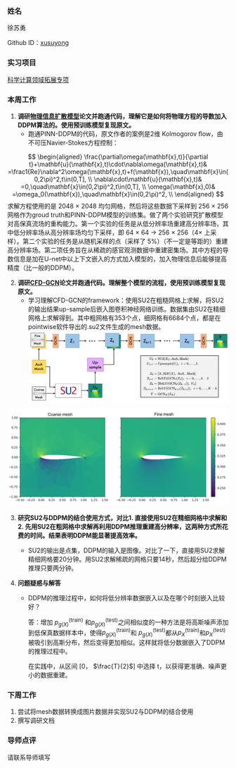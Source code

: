### 姓名
徐苏勇

Github ID：[xusuyong](https://github.com/xusuyong)

### 实习项目
[科学计算领域拓展专项](https://github.com/PaddlePaddle/community/blob/master/hackathon/hackathon_5th/%E3%80%90PaddlePaddle%20Hackathon%205th%E3%80%91%E9%A3%9E%E6%A1%A8%E6%8A%A4%E8%88%AA%E8%AE%A1%E5%88%92%E9%9B%86%E8%AE%AD%E8%90%A5%E9%A1%B9%E7%9B%AE%E5%90%88%E9%9B%86.md#%E9%A1%B9%E7%9B%AE%E5%8D%81%E4%B8%89%E7%A7%91%E5%AD%A6%E8%AE%A1%E7%AE%97%E9%A2%86%E5%9F%9F%E6%8B%93%E5%B1%95%E4%B8%93%E9%A1%B9)

### 本周工作

1. **调研[物理信息扩散模型](https://arxiv.org/abs/2211.14680)论文并跑通代码，理解它是如何将物理方程的导数加入DDPM算法的。使用预训练模型复现原文。**
	* 跑通PINN-DDPM的代码，原文作者的案例是2维 Kolmogorov ﬂow，由不可压Navier-Stokes方程控制：

$$
\begin{aligned}
	  \frac{\partial\omega(\mathbf{x},t)}{\partial t}+\mathbf{u}(\mathbf{x},t)\cdot\nabla\omega(\mathbf{x},t)& =\frac1{Re}\nabla^2\omega(\mathbf{x},t)+f(\mathbf{x}),\quad\mathbf{x}\in(0,2\pi)^2,t\in(0,T],  \\
	  \nabla\cdot\mathbf{u}(\mathbf{x},t)& =0,\quad\mathbf{x}\in(0,2\pi)^2,t\in(0,T],  \\
	  \omega(\mathbf{x},0)& =\omega_0(\mathbf{x}),\quad\mathbf{x}\in(0,2\pi)^2,  \\
	  \end{aligned}
$$
求解方程使用的是 2048 × 2048 均匀网格，然后将这些数据下采样到 256 × 256 网格作为groud truth和PINN-DDPM模型的训练集。做了两个实验研究扩散模型对高保真流场的重构能力。第一个实验的任务是从低分辨率场重建高分辨率场，其中低分辨率场从高分辨率场均匀下采样，即 64 × 64 → 256 × 256（4× 上采样）。第二个实验的任务是从随机采样的点（采样了 5%）（不一定是等距的）重建高分辨率场。第二项任务旨在从稀疏的感官观测数据中重建密集场。其中方程的导数信息是加在U-net中以上下文嵌入的方式加入模型的，加入物理信息后能够提高精度（比一般的DDPM）。

2. **调研[CFD-GCN](https://arxiv.org/abs/2007.04439)论文并跑通代码。理解整个模型的流程，使用预训练模型复现原文。**
	* 学习理解CFD-GCN的framework：使用SU2在粗糙网格上求解，将SU2的输出结果up-sample后嵌入图卷积神经网络训练。数据集由SU2在精细网格上求解得到。其中粗网格有353个点，细网格有6684个点，都是在pointwise软件导出的.su2文件生成的mesh数据。
	![](2img.png)

![](1img.png)

3. **研究SU2与DDPM的结合使用方式，对比1. 直接使用SU2在精细网格中求解和2. 先用SU2在粗网格中求解再利用DDPM推理重建高分辨率，这两种方式所花费的时间。结果表明DDPM能显著提高效率。**
	
	* SU2的输出是点集，DDPM的输入是图像。对比了一下，直接用SU2求解精细网格要20分钟。用SU2求解稀疏的网格只要14秒，然后超分给DDPM推理只要两分钟。
	
4. **问题疑惑与解答**

	- DDPM的推理过程中，如何将低分辨率数据嵌入以及在哪个时刻嵌入比较好？
	
	    答：增加 $p_{g(X)}^{(\mathrm{train})}$ 和$p_{g(X)}^{(\mathrm{test})}$之间相似度的一种方法是将高斯噪声添加到低保真数据样本中，使得$p_{g(X)}^{(\mathrm{train})}$和 $p_{g(X)}^{(\mathrm{test})}$都从$p_X^{(\mathrm{train})}$和$p_X^{(\mathrm{test})}$被吸引到高斯分布，然后变得更加相似。这样就将低分数据嵌入了DDPM的推理过程中。
	
	    在实践中，从区间 [0， $\frac{T}{2}$] 中选择 t，以获得更准确、噪声更小的数据重建。

### 下周工作

1. 尝试将mesh数据转换成图片数据并实现SU2与DDPM的结合使用
2. 撰写调研文档

### 导师点评

请联系导师填写
